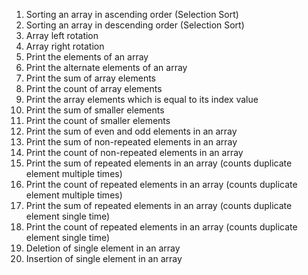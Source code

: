 1) Sorting an array in ascending order (Selection Sort)
2) Sorting an array in descending order (Selection Sort)
3) Array left rotation
4) Array right rotation
5) Print the elements of an array
6) Print the alternate elements of an array
7) Print the sum of array elements
8) Print the count of array elements
9) Print the array elements which is equal to its index value
10) Print the sum of smaller elements
11) Print the count of smaller elements
12) Print the sum of even and odd elements in an array
13) Print the sum of non-repeated elements in an array
14) Print the count of non-repeated elements in an array
15) Print the sum of repeated elements in an array (counts duplicate element multiple times)
16) Print the count of repeated elements in an array (counts duplicate element multiple times)
17) Print the sum of repeated elements in an array (counts duplicate element single time)
18) Print the count of repeated elements in an array (counts duplicate element single time)
19) Deletion of single element in an array
20) Insertion of single element in an array

